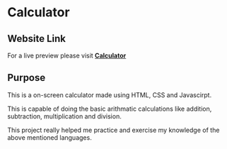 # Calculator

## Website Link

For a live preview please visit [__Calculator__](https://plan28-06.github.io/Calculator/)

## Purpose

This is a on-screen calculator made using HTML, CSS and Javascirpt.

This is capable of doing the basic arithmatic calculations like addition, subtraction, multiplication and division.


This project really helped me practice and exercise my knowledge of the above mentioned languages.

